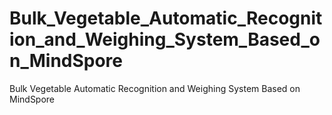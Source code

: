 # Bulk_Vegetable_Automatic_Recognition_and_Weighing_System_Based_on_MindSpore
Bulk Vegetable Automatic Recognition and Weighing System Based on MindSpore
